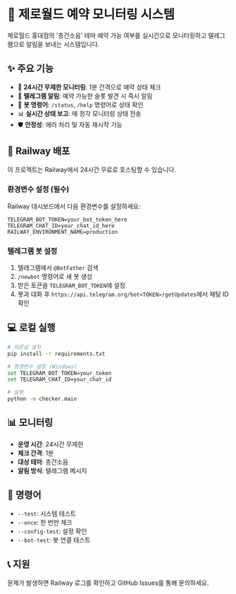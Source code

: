 # 🎯 제로월드 예약 모니터링 시스템

제로월드 홍대점의 '층간소음' 테마 예약 가능 여부를 실시간으로 모니터링하고 텔레그램으로 알림을 보내는 시스템입니다.

## ✨ 주요 기능

- 🔄 **24시간 무제한 모니터링**: 1분 간격으로 예약 상태 체크
- 📱 **텔레그램 알림**: 예약 가능한 슬롯 발견 시 즉시 알림
- 🤖 **봇 명령어**: `/status`, `/help` 명령어로 상태 확인
- 📊 **실시간 상태 보고**: 매 정각 모니터링 상태 전송
- 🛡️ **안정성**: 에러 처리 및 자동 재시작 기능

## 🚀 Railway 배포

이 프로젝트는 Railway에서 24시간 무료로 호스팅할 수 있습니다.

### 환경변수 설정 (필수)

Railway 대시보드에서 다음 환경변수를 설정하세요:

```
TELEGRAM_BOT_TOKEN=your_bot_token_here
TELEGRAM_CHAT_ID=your_chat_id_here
RAILWAY_ENVIRONMENT_NAME=production
```

### 텔레그램 봇 설정

1. 텔레그램에서 `@BotFather` 검색
2. `/newbot` 명령어로 새 봇 생성
3. 받은 토큰을 `TELEGRAM_BOT_TOKEN`에 설정
4. 봇과 대화 후 `https://api.telegram.org/bot<TOKEN>/getUpdates`에서 채팅 ID 확인

## 💻 로컬 실행

```bash
# 의존성 설치
pip install -r requirements.txt

# 환경변수 설정 (Windows)
set TELEGRAM_BOT_TOKEN=your_token
set TELEGRAM_CHAT_ID=your_chat_id

# 실행
python -m checker.main
```

## 📊 모니터링

- **운영 시간**: 24시간 무제한
- **체크 간격**: 1분
- **대상 테마**: 층간소음
- **알림 방식**: 텔레그램 메시지

## 🔧 명령어

- `--test`: 시스템 테스트
- `--once`: 한 번만 체크
- `--config-test`: 설정 확인
- `--bot-test`: 봇 연결 테스트

## 📞 지원

문제가 발생하면 Railway 로그를 확인하고 GitHub Issues를 통해 문의하세요.